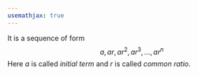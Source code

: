 ```yaml
---
usemathjax: true
---
```


It is a sequence of form
$$a, ar, ar^2, ar^3, \dots, ar^n$$
Here $a$ is called *initial term* and $r$ is called *common ratio*.